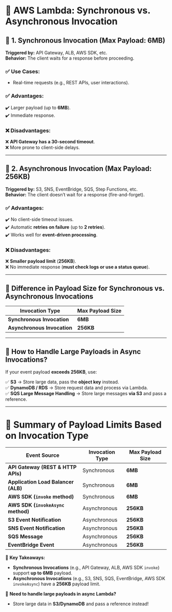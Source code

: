 # 🔹 AWS Lambda: Synchronous vs. Asynchronous Invocation

## 🔹 1. Synchronous Invocation (Max Payload: 6MB)

**Triggered by:** API Gateway, ALB, AWS SDK, etc.  
**Behavior:** The client waits for a response before proceeding.  

### ✅ Use Cases:
- Real-time requests (e.g., REST APIs, user interactions).  

### ✅ Advantages:
✔️ Larger payload (up to **6MB**).  
✔️ Immediate response.  

### ❌ Disadvantages:
❌ **API Gateway has a 30-second timeout**.  
❌ More prone to client-side delays.  

---

## 🔹 2. Asynchronous Invocation (Max Payload: 256KB)

**Triggered by:** S3, SNS, EventBridge, SQS, Step Functions, etc.  
**Behavior:** The client doesn’t wait for a response (fire-and-forget).  

### ✅ Advantages:
✔️ No client-side timeout issues.  
✔️ Automatic **retries on failure** (up to **2 retries**).  
✔️ Works well for **event-driven processing**.  

### ❌ Disadvantages:
❌ **Smaller payload limit** (**256KB**).  
❌ No immediate response (**must check logs or use a status queue**).  

---

## 🔹 Difference in Payload Size for Synchronous vs. Asynchronous Invocations

| **Invocation Type**       | **Max Payload Size** |
|--------------------------|----------------------|
| **Synchronous Invocation** | **6MB** |
| **Asynchronous Invocation** | **256KB** |

---

## 🔹 How to Handle Large Payloads in Async Invocations?

If your event payload **exceeds 256KB**, use:

✅ **S3** → Store large data, pass the **object key** instead.  
✅ **DynamoDB / RDS** → Store request data and process via Lambda.  
✅ **SQS Large Message Handling** → Store large messages **via S3** and pass a reference.  

---

# 🔹 Summary of Payload Limits Based on Invocation Type

| **Event Source**                  | **Invocation Type** | **Max Payload Size** |
|------------------------------------|---------------------|----------------------|
| **API Gateway (REST & HTTP APIs)** | Synchronous        | **6MB**              |
| **Application Load Balancer (ALB)** | Synchronous        | **6MB**              |
| **AWS SDK (`invoke` method)**      | Synchronous        | **6MB**              |
| **AWS SDK (`invokeAsync` method)** | Asynchronous       | **256KB**            |
| **S3 Event Notification**          | Asynchronous       | **256KB**            |
| **SNS Event Notification**         | Asynchronous       | **256KB**            |
| **SQS Message**                    | Asynchronous       | **256KB**            |
| **EventBridge Event**              | Asynchronous       | **256KB**            |

🚀 **Key Takeaways:**
- **Synchronous Invocations** (e.g., API Gateway, ALB, AWS SDK `invoke`) support **up to 6MB** payload.  
- **Asynchronous Invocations** (e.g., S3, SNS, SQS, EventBridge, AWS SDK `invokeAsync`) have a **256KB** payload limit.  

📌 **Need to handle large payloads in async Lambda?**  
- Store large data in **S3/DynamoDB** and pass a reference instead!  
